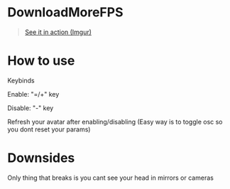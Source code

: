 # DownloadMoreFPS

<blockquote class="imgur-embed-pub" lang="en" data-id="a/mdbtSVH" data-context="false" ><a href="//imgur.com/a/mdbtSVH">See it in action (Imgur)</a></blockquote>

# How to use

Keybinds

Enable: "=/+" key

Disable: "-" key

Refresh your avatar after enabling/disabling (Easy way is to toggle osc so you dont reset your params)

# Downsides

Only thing that breaks is you cant see your head in mirrors or cameras

